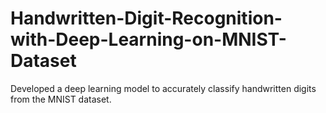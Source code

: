 # Handwritten-Digit-Recognition-with-Deep-Learning-on-MNIST-Dataset
Developed a deep learning model to accurately  classify handwritten digits from the MNIST dataset.
